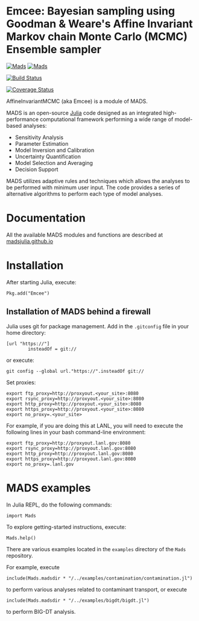 Emcee: Bayesian sampling using Goodman & Weare's Affine Invariant Markov chain Monte Carlo (MCMC) Ensemble sampler
=======================================

[![Mads](http://pkg.julialang.org/badges/AffineInvariantMCMC_0.4.svg)](http://pkg.julialang.org/?pkg=Emcee&ver=0.4) [![Mads](http://pkg.julialang.org/badges/AffineInvariantMCMC_0.5.svg)](http://pkg.julialang.org/?pkg=Emcee&ver=0.5)

[![Build Status](https://travis-ci.org/madsjulia/AffineInvariantMCMC.jl.svg?branch=master)](https://travis-ci.org/madsjulia/Mads.jl)

[![Coverage Status](https://coveralls.io/repos/madsjulia/AffineInvariantMCMC.jl/badge.svg?branch=master)](https://coveralls.io/r/madsjulia/Mads.jl?branch=master)

AffineInvariantMCMC (aka Emcee) is a module of MADS.

MADS is an open-source [Julia](http://julialang.org) code designed as an integrated high-performance computational framework performing a wide range of model-based analyses:

* Sensitivity Analysis
* Parameter Estimation
* Model Inversion and Calibration
* Uncertainty Quantification
* Model Selection and Averaging
* Decision Support

MADS utilizes adaptive rules and techniques which allows the analyses to be performed with minimum user input.
The code provides a series of alternative algorithms to perform each type of model analyses.

Documentation
=============

All the available MADS modules and functions are described at [madsjulia.github.io](http://madsjulia.github.io/Mads.jl)

Installation
============

After starting Julia, execute:

```
Pkg.add("Emcee")
```

Installation of MADS behind a firewall
------------------------------

Julia uses git for package management. Add in the `.gitconfig` file in your home directory:

```
[url "https://"]
        insteadOf = git://
```

or execute:

```
git config --global url."https://".insteadOf git://
```

Set proxies:

```
export ftp_proxy=http://proxyout.<your_site>:8080
export rsync_proxy=http://proxyout.<your_site>:8080
export http_proxy=http://proxyout.<your_site>:8080
export https_proxy=http://proxyout.<your_site>:8080
export no_proxy=.<your_site>
```

For example, if you are doing this at LANL, you will need to execute the 
following lines in your bash command-line environment:

```
export ftp_proxy=http://proxyout.lanl.gov:8080
export rsync_proxy=http://proxyout.lanl.gov:8080
export http_proxy=http://proxyout.lanl.gov:8080
export https_proxy=http://proxyout.lanl.gov:8080
export no_proxy=.lanl.gov
```

MADS examples
=============

In Julia REPL, do the following commands:

`import Mads`

To explore getting-started instructions, execute:

`Mads.help()`

There are various examples located in the `examples` directory of the `Mads` repository.

For example, execute

`include(Mads.madsdir * "/../examples/contamination/contamination.jl")`

to perform various analyses related to contaminant transport, or execute

`include(Mads.madsdir * "/../examples/bigdt/bigdt.jl")`

to perform BIG-DT analysis.
